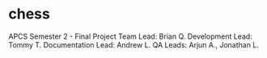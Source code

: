 # chess
APCS Semester 2 - Final Project
Team Lead: Brian Q.
Development Lead: Tommy T.
Documentation Lead: Andrew L.
QA Leads: Arjun A., Jonathan L.